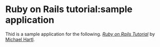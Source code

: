 # Ruby on Rails tutorial:sample application

Thid is a sample application for the following.
[*Ruby on Rails Tutorial*](http://railstutorial.jp/)
by [Michael Hartl](http://www.michaelhartl.com/).
